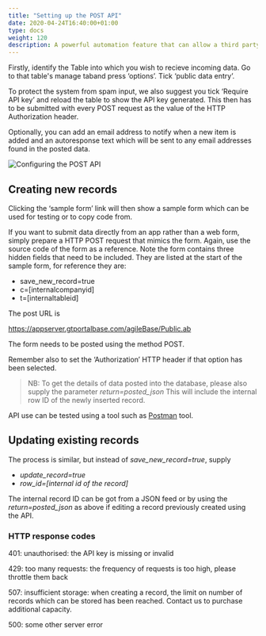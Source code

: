 ```yaml
---
title: "Setting up the POST API"
date: 2020-04-24T16:40:00+01:00
type: docs
weight: 120
description: A powerful automation feature that can allow a third party system to POST data in to agileBase.
---
```


Firstly, identify the Table into which you wish to recieve incoming data.
Go to that table's manage taband press ‘options’. Tick ‘public data entry’.

To protect the system from spam input, we also suggest you tick ‘Require API key’ and reload the table to show the API key generated. This then has to be submitted with every POST request as the value of the HTTP Authorization header.

Optionally, you can add an email address to notify when a new item is added and an autoresponse text which will be sent to any email addresses found in the posted data.

![Configuring the POST API](/incoming-data-api.png)

## Creating new records

Clicking the ‘sample form’ link will then show a sample form which can be used for testing or to copy code from. 

If you want to submit data directly from an app rather than a web form, simply prepare a HTTP POST request that mimics the form. Again, use the source code of the form as a reference. Note the form contains three hidden fields that need to be included. They are listed at the start of the sample form, for reference they are:

* save_new_record=true
* c=[internalcompanyid]
* t=[internaltableid]

The post URL is

https://appserver.gtportalbase.com/agileBase/Public.ab

The form needs to be posted using the method POST.

Remember also to set the ‘Authorization’ HTTP header if that option has been selected.

>NB: To get the details of data posted into the database, please also supply the parameter _return=posted_json_ This will include the internal row ID of the newly inserted record.

API use can be tested using a tool such as [Postman](https://www.postman.com) tool.

## Updating existing records
The process is similar, but instead of _save_new_record=true_, supply 

* _update_record=true_
* _row_id=[internal id of the record]_

The internal record ID can be got from a JSON feed or by using the _return=posted_json_ as above if editing a record previously created using the API.

### HTTP response codes
401: unauthorised: the API key is missing or invalid

429: too many requests: the frequency of requests is too high, please throttle them back

507: insufficient storage: when creating a record, the limit on number of records which can be stored has been reached. Contact us to purchase additional capacity.

500: some other server error